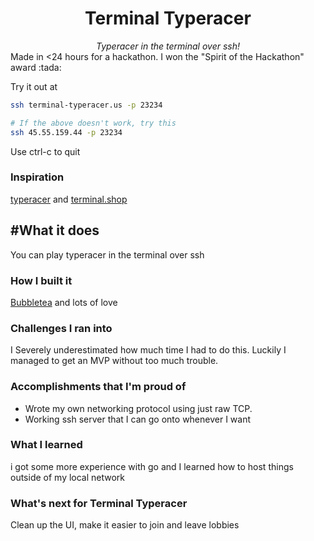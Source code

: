 <div align="center">
  <h1>Terminal Typeracer</h1>
  <i> Typeracer in the terminal over ssh!</i>
</div>
Made in <24 hours for a hackathon. I won the "Spirit of the Hackathon" award :tada:

Try it out at
```bash
ssh terminal-typeracer.us -p 23234

# If the above doesn't work, try this
ssh 45.55.159.44 -p 23234
```
Use ctrl-c to quit


### Inspiration
[typeracer](https://play.typeracer.com/) and [terminal.shop](https://www.terminal.shop/)

## #What it does
You can play typeracer in the terminal over ssh


### How I built it
[Bubbletea](https://github.com/charmbracelet/bubbletea) and lots of love

### Challenges I ran into
I Severely underestimated how much time I had to do this. Luckily I managed to get an MVP without too much trouble.

### Accomplishments that I'm proud of
- Wrote my own networking protocol using just raw TCP.
- Working ssh server that I can go onto whenever I want

### What I learned
i got some more experience with go and I learned how to host things outside of my local network

### What's next for Terminal Typeracer
Clean up the UI, make it easier to join and leave lobbies
